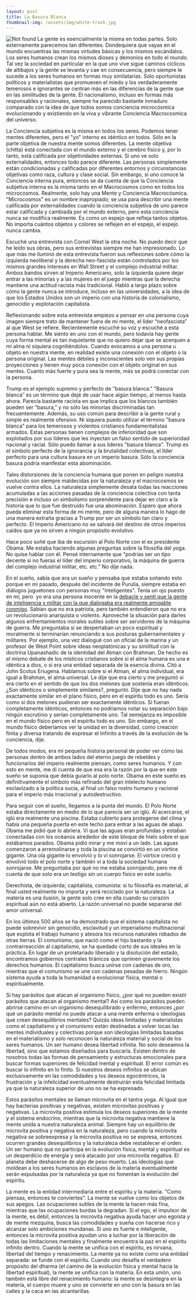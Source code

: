 ```yaml
---
layout: post
title: La Basura Blanca
thumbnail-img: /assets/img/white-trash.jpg
---
```

<img src="{{ 'assets/img/white-trash.jpg' | relative_url }}" alt="Not found" />
La gente es esencialmente la misma en todas partes. Solo externamente parecemos tan diferentes. Dondequiera que vayas en el mundo encuentras las mismas virtudes básicas y los mismos escándalos. Los seres humanos crean los mismos dioses y demonios en todo el mundo. Tal vez la sociedad en particular en la que uno vive sigue caminos cíclicos de altibajos y la gente se levanta y cae en consecuencia, pero siempre le sucede a los seres humanos en formas muy similatarias. Solo oportunistas políticos y materialistas que promueven el miedo y los verdaderamente temerosos e ignorantes se centran más en las diferencias de la gente que en las similitudes de la gente. El nacionalismo, incluso en formas más responsables y racionales, siempre ha parecido bastante inmaduro comparado con la idea de que todos somos conciencia microcósmica evolucionando y existiendo en la viva y vibrante Conciencia Macrocosmica del universo.  
  
La Conciencia subjetiva es la misma en todos los seres. Podemos tener mentes diferentes, pero el "yo" interno es idéntico en todos. Sólo en la parte objetiva de nuestra mente somos diferentes. La mente objetiva (chitta) está conectada con el mundo externo y el cerebro físico y, por lo tanto, está calificada por objetividades externas. Si uno ve solo externalidades, entonces todo parece diferente. Las personas simplemente están condicionadas y calificadas por diferentes entornos y circunstancias objetivas como raza, cultura y clase social. Sin embargo, si uno conoce la Conciencia interna pura, entonces se da cuenta de que la Conciencia subjetiva interna es la misma tanto en el Macrocosmos como en todos los microcosmos. Realmente, solo hay una Mente y Conciencia Macrocósmica. "Microcosmos" es un nombre inapropiado; se usa para describir una mente calificada por externalidades cuando la conciencia subjetiva de uno parece estar calificada y cambiada por el mundo externo, pero esta conciencia nunca se modifica realmente. Es como un espejo que refleja tantos objetos. No importa cuántos objetos y colores se reflejen en el espejo, el espejo nunca cambia.  
  
Escuché una entrevista con Cornel West la otra noche. No puedo decir que he leído sus obras, pero sus entrevistas siempre me han impresionado. Lo que más me iluminó de esta entrevista fueron sus reflexiones sobre cómo la izquierda neoliberal y la derecha neo-fascista están controlados por los mismos grandes intereses en Wall Street y el complejo industrial militar. Ambos bandos sirven al Imperio Americano, solo la izquierda quiere dejar entrar a las minorías y a las mujeres en el juego mientras que la derecha mantiene una actitud racista más tradicional. Habló a largo plazo sobre cómo la gente nunca se introduce, incluso en las universidades, a la idea de que los Estados Unidos son un imperio con una historia de colonialismo, genocidio y explotación capitalista.  
  
Reflexionando sobre esta entrevista empiezo a pensar en una persona cuya imagen siempre trato de mantener fuera de mi mente, el líder “neofascista” al que West se refiere. Recientemente escuché su voz y escuché a esta persona hablar. Me siento en uno con el mundo, pero todavía hay gente cuya forma mental es tan inquietante que no quiero dejar que se acerquen a mi alma ni siquiera cognitiéndolos. Cuando evocamos a una persona u objeto en nuestra mente, en realidad existe una conexión con el objeto o la persona original. Las mentes débiles y inconscientes solo ven sus propias proyecciones y tienen muy poca conexión con el objeto original en sus mentes. Cuanto más fuerte y pura sea la mente, más se podrá conectar con la persona.  
  
Trump es el ejemplo supremo y perfecto de ′′basura blanca." "Basura blanca′′ es un término que dejé de usar hace algún tiempo, al menos hasta ahora. Parecía bastante racista en que implica que los blancos también pueden ser “basura,” y no sólo las minorías discriminadas tan frecuentemente. Además, su uso común para describir a la gente rural y simple es realmente ofensivo. Ni siquiera puedo utilizar el término "basura blanca" para los temerosos y violentos cristianos fundamentalistas armados.  Estas personas tienen complejos de inferioridad que son explotados por sus líderes que les inyectan un falso sentido de superioridad nacional y racial.  Sólo puedo llamar a sus líderes "basura blanca".  Trump es el símbolo perfecto de la ignorancia y la brutalidad colectivas, el líder perfecto para una cultura basura en un imperio basura. Sólo la conciencia basura podría manifestar esta abominación.  

Tales distorsiones de la conciencia humana que ponen en peligro nuestra evolución son siempre maldecidas por la naturaleza y el macrocosmos se vuelve contra ellos. La naturaleza simplemente desata todas las reacciones acumuladas a las acciones pasadas de la conciencia colectiva con tanta precisión e incluso un simbolismo sorprendente para dejar en claro a la historia que lo que fue destruido fue una abominación. Espero que ahora pueda eliminar esta forma de mi mente, pero de alguna manera lo hago de una manera extraña gracias a Trump por ser un símbolo tan claro y perfecto. El Imperio Americano no se salvará del destino de otros imperios caídos que ya no sirven a ningún propósito evolutivo.  
  
Hace poco soñé que iba de excursión al Polo Norte con el ex presidente Obama. Me estaba haciendo algunas preguntas sobre la filosofía del yoga. No quise hablar con él. Pensé internamente que "podrías ser un tipo decente si no fueras el líder del imperio corporativo, la máquina de guerra del complejo industrial militar, etc. etc." No dije nada.  
  
En el sueño, sabía que era un sueño y pensaba que estaba soñando esto porque en mi pasado, después del incidente de Purulia, siempre estaba en diálogos juguetones con personas muy "inteligentes". Tenía un ojo puesto en mí, pero  yo era una persona inocente en la [debacle y sentí que la gente de inteligencia y militar con la que dialogaba era realmente amigable conmigo](https://williamenck.github.io/es/el-debate/).  Sabían que no era patriota, pero también entendieron que no era un revolucionario anarquista o violento. Aproveché la situación para darles algunos enfrentamientos morales sutiles sobre ser servidores de la máquina de guerra. Me preguntaba si se despertaban un poco espiritual y moralmente si terminarían renunciando a sus posturas gubernamentales y militares. Por ejemplo, una vez dialogué con un oficial de la marina y un profesor de West Point sobre ideas neoplatónicas y su similitud con la doctrina Upanashadic de la identidad del Atman con Brahman.  De hecho es el mismo debate de los místicos cristianos sobre si el alma humana es una e idéntica a dios, o si era una entidad separada de la esencia divina. Citó a John Scotus Eriugena. Hablamos sobre si el Atman, el alma individual, era igual a Brahman, el alma universal. Le dije que era cierto y me preguntó si era cierto en el sentido de que los dos melones que sostenía eran idénticos. ¿Son idénticos o simplemente similares?, preguntó. Dije que no hay nada exactamente similar en el plano físico, pero en el espíritu todo es uno. Sería como si dos melones pudieran ser exactamente idénticos. Si fueran completamente idénticos, entonces no podríamos notar su separación bajo ningún escrutinio y serían completamente uno. Tal semejanza es imposible en el mundo físico pero en el espíritu todo es uno. Sin embargo, en el mundo físico deberíamos ver la unidad en la diversidad, como creación finita y diversa tratando de expresar el Infinito a través de la evolución de la conciencia, dije.  
  
De todos modos, era mi pequeña historia personal de poder ver cómo las personas dentro de ambos lados del eterno juego de rebeldes y funcionarios del imperio realmente piensan, como seres humanos. Y con esto en mente, me di cuenta de que esa era la razón por la que en este sueño se suponía que debía guiarlo al polo norte.  Obama en este sueño es definitivamente el símbolo más refinado del gran intelecto humano esclavizado a la política sucia, al final un falso rostro humano y racional para el imperio más irracional y autodestructivo.  
  
Para seguir con el sueño, llegamos a la punta del mundo. El Polo Norte estaba directamente en medio de lo que parecía ser un iglú. Al acercarse, el iglú era realmente una piscina. Estaba cubierto para protegerse del clima y había una pequeña puerta en este techo para entrar a las aguas de abajo. Obama me pidió que lo abriera. Vi que las aguas eran profundas y estaban conectadas con los océanos alrededor de este bloque de hielo sobre el que estábamos parados. Obama pidió mirar y me moví a un lado. Las aguas comenzaron a arremolinarse y toda la piscina se convirtió en un vórtice gigante. Una ola gigante lo envolvió y lo vi sonrojarse. El vórtice creció y envolvió todo el polo norte y también vi a toda la sociedad humana sonrojarse. Me preguntaba por qué no me estaba sonrojando, pero me di cuenta de que solo era un testigo sin un cuerpo físico en este sueño. 
  
Derechista, de izquierda; capitalista, comunista: si tu filosofía es material, al final usted realmente no importa y será reciclado por la naturaleza. La materia es una ilusión, la gente solo cree en ella cuando su corazón espiritual aún no está abierto. La razón universal no puede separarse del amor universal.  
  
En los últimos 500 años se ha demostrado que el sistema capitalista no puede sobrevivir sin genocidio, esclavitud y un imperialismo multinacional que explota el trabajo humano y atesora los recursos naturales robados de otras tierras. El comunismo, que nació como el hijo bastardo y la contrarreacción al capitalismo, se ha quedado corto de sus ideales en la práctica. En lugar de un proletariado liberado y la disolución del estado, encontramos gobiernos centrales tiránicos que oprimen gravemente los derechos humanos. El capitalismo busca unirse con cadenas de oro, mientras que el comunismo se une con cadenas pesadas de hierro. Ningún sistema ayuda a toda la humanidad a evolucionar física, mental o espiritualmente.  
  
Si hay parásitos que atacan al organismo físico, ¿por qué no pueden existir parásitos que atacan al organismo mental? Así como los parásitos pueden abrirse camino en un organismo desequilibrado y enfermo, entonces ¿por qué un parásito mental no puede atacar a una mente enferma o ideologías que crean desequilibrios mentales? Quizás ideas limitadas y materialistas como el capitalismo y el comunismo están destinadas a volver locas las mentes individuales y colectivas porque son ideologías limitadas basadas en el materialismo y solo reconocen la naturaleza material y social de los seres humanos. Un ser humano desea libertad infinita. No solo deseamos la libertad, sino que estamos diseñados para buscarla. Existen dentro de nosotros todas las formas de pensamiento y estructuras emocionales para buscar formas superiores de felicidad mental y espiritual. El error común es buscar lo infinito en lo finito. Si nuestros deseos infinitos se ubican exclusivamente en las comodidades y los deseos egocéntricos, la frustración y la infelicidad eventualmente destruirán esta felicidad limitada ya que la naturaleza superior de uno no se ha expresado.  
  
Estos parásitos mentales se llaman microvita en el tantra yoga. Al igual que hay bacterias positivas y negativas, existen microvitas positivas y negativas. La microvita positiva estimula los deseos superiores de la mente y el sistema endocrino, mientras que la microvita negativa mantiene la mente unida a nuestra naturaleza animal. Siempre hay un equilibrio de microvita positiva y negativa en la naturaleza, pero cuando la microvita negativa se sobreexpresa y la microvita positiva no se expresa, entonces ocurren grandes desequilibrios y la naturaleza debe restablecer el orden. Un ser humano que no participa en la evolución física, mental y espiritual es un desperdicio de energía y será atacado por una microvita negativa. El planeta debe deshacerse de algo de peso muerto. Las ideologías que moldean a los seres humanos en esclavos de la materia eventualmente serán expulsadas por la naturaleza ya que no fomentan la evolución del espíritu.  
  
La mente es la entidad intermediaria entre el espíritu y la materia. "Como piensas, entonces te conviertes". La mente se vuelve como los objetos de sus apegos. Las ocupaciones sutiles de la mente la hacen más fina, mientras que las ocupaciones burdas la degradan. Si el ego, el impulsor de la mente, es débil, entonces la microvita negativa ayuda hacer uno egoísta y de mente mezquina, busca las comodidades y sueña con hacerse rico y alcanzar solo ambiciones mundanas. Si uno es fuerte e inteligente, entonces la microvita positiva ayudan uno a luchar por la liberación de todas las limitaciones mentales y finalmente encuentra la paz en el espíritu infinito dentro. Cuando la mente se unifica con el espíritu, es nirvana, libertad del tiempo y renacimiento. La mente ya no existe como una entidad separada: se funde con el espíritu. Cuando uno desafía el verdadero propósito del dharma (el camino de la evolución física y mental hacia la libertad espiritual), la mente se unifica con la materia. En esta unión, uno también está libre del renacimiento humano: la mente se desintegra en la materia, el cuerpo muere y uno se convierte en uno con la basura en las calles y la caca en las alcantarillas.
